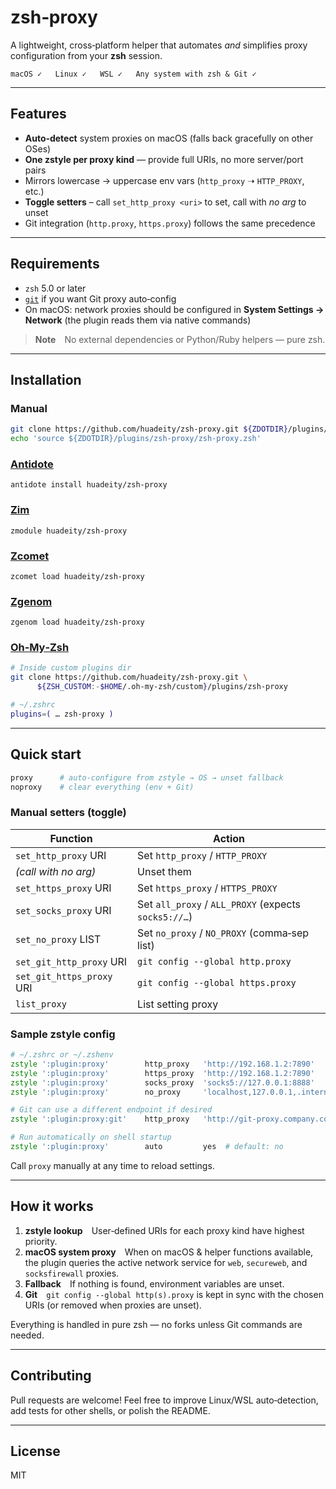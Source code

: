 # zsh‑proxy

A lightweight, cross‑platform helper that automates *and* simplifies proxy configuration from your **zsh** session.

```text
macOS ✓   Linux ✓   WSL ✓   Any system with zsh & Git ✓
```

---

## Features

* **Auto‑detect** system proxies on macOS (falls back gracefully on other OSes)
* **One zstyle per proxy kind** — provide full URIs, no more server/port pairs
* Mirrors lowercase → uppercase env vars (`http_proxy` ➝ `HTTP_PROXY`, etc.)
* **Toggle setters** – call `set_http_proxy <uri>` to set, call with *no arg* to unset
* Git integration (`http.proxy`, `https.proxy`) follows the same precedence

---

## Requirements

* `zsh` 5.0 or later
* [`git`](https://git‑scm.com/) if you want Git proxy auto‑config
* On macOS: network proxies should be configured in **System Settings → Network** (the plugin reads them via native commands)

> **Note** No external dependencies or Python/Ruby helpers — pure zsh.

---

## Installation

### Manual

```bash
git clone https://github.com/huadeity/zsh‑proxy.git ${ZDOTDIR}/plugins/zsh-proxy
echo 'source ${ZDOTDIR}/plugins/zsh-proxy/zsh-proxy.zsh'
```

### [Antidote](https://antidote.sh)
`antidote install huadeity/zsh-proxy`

### [Zim](https://zimfw.sh)
`zmodule huadeity/zsh-proxy`

### [Zcomet](https://zcomet.io)
`zcomet load huadeity/zsh-proxy`

### [Zgenom](https://github.com/jandamm/zgenom)
`zgenom load huadeity/zsh-proxy`

### [Oh‑My‑Zsh](https://ohmyz.sh)
```bash
# Inside custom plugins dir
git clone https://github.com/huadeity/zsh‑proxy.git \
      ${ZSH_CUSTOM:-$HOME/.oh‑my‑zsh/custom}/plugins/zsh‑proxy

# ~/.zshrc
plugins=( … zsh‑proxy )
```

---

## Quick start

```zsh
proxy      # auto‑configure from zstyle → OS → unset fallback
noproxy    # clear everything (env + Git)
```

### Manual setters (toggle)

| Function               | Action                                                                   |
|------------------------|---------------------------------------------------------------------------|
| `set_http_proxy` URI   | Set `http_proxy` / `HTTP_PROXY`                                           |
| *(call with no arg)*   | Unset them                                                                |
| `set_https_proxy` URI  | Set `https_proxy` / `HTTPS_PROXY`                                         |
| `set_socks_proxy` URI  | Set `all_proxy` / `ALL_PROXY` (expects `socks5://…`)                      |
| `set_no_proxy` LIST    | Set `no_proxy` / `NO_PROXY` (comma‑sep list)                              |
| `set_git_http_proxy` URI  | `git config --global http.proxy`                                        |
| `set_git_https_proxy` URI | `git config --global https.proxy`                                       |
| `list_proxy` | List setting proxy |

### Sample zstyle config

```zsh
# ~/.zshrc or ~/.zshenv
zstyle ':plugin:proxy'        http_proxy   'http://192.168.1.2:7890'
zstyle ':plugin:proxy'        https_proxy  'http://192.168.1.2:7890'
zstyle ':plugin:proxy'        socks_proxy  'socks5://127.0.0.1:8888'
zstyle ':plugin:proxy'        no_proxy     'localhost,127.0.0.1,.internal'

# Git can use a different endpoint if desired
zstyle ':plugin:proxy:git'    http_proxy   'http://git‑proxy.company.com:8080'

# Run automatically on shell startup
zstyle ':plugin:proxy'        auto         yes  # default: no
```

Call `proxy` manually at any time to reload settings.

---

## How it works

1. **zstyle lookup** User‑defined URIs for each proxy kind have highest priority.
2. **macOS system proxy** When on macOS & helper functions available, the plugin queries the active network service for `web`, `secureweb`, and `socksfirewall` proxies.
3. **Fallback** If nothing is found, environment variables are unset.
4. **Git** `git config --global http(s).proxy` is kept in sync with the chosen URIs (or removed when proxies are unset).

Everything is handled in pure zsh — no forks unless Git commands are needed.

---

## Contributing

Pull requests are welcome!  Feel free to improve Linux/WSL auto‑detection, add tests for other shells, or polish the README.

---

## License

MIT
